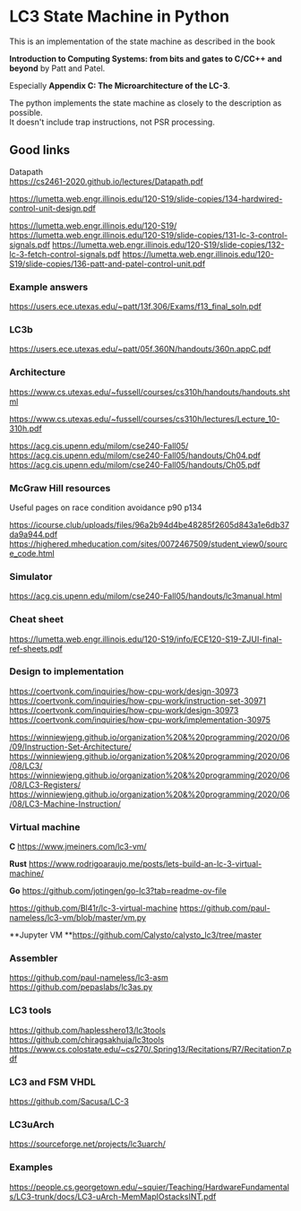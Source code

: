 # LC3 State Machine in Python

This is an implementation of the state machine as described in the book 

**Introduction to Computing Systems: from bits and gates to C/CC++ and beyond** by Patt and Patel.   


Especially **Appendix C: The Microarchitecture of the LC-3**.

The python implements the state machine as closely to the description as possible.   
It doesn't include trap instructions, not PSR processing.    

## Good links

Datapath   
https://cs2461-2020.github.io/lectures/Datapath.pdf

https://lumetta.web.engr.illinois.edu/120-S19/slide-copies/134-hardwired-control-unit-design.pdf

https://lumetta.web.engr.illinois.edu/120-S19/
https://lumetta.web.engr.illinois.edu/120-S19/slide-copies/131-lc-3-control-signals.pdf
https://lumetta.web.engr.illinois.edu/120-S19/slide-copies/132-lc-3-fetch-control-signals.pdf
https://lumetta.web.engr.illinois.edu/120-S19/slide-copies/136-patt-and-patel-control-unit.pdf

### Example answers
https://users.ece.utexas.edu/~patt/13f.306/Exams/f13_final_soln.pdf


### LC3b

https://users.ece.utexas.edu/~patt/05f.360N/handouts/360n.appC.pdf

### Architecture

https://www.cs.utexas.edu/~fussell/courses/cs310h/handouts/handouts.shtml

https://www.cs.utexas.edu/~fussell/courses/cs310h/lectures/Lecture_10-310h.pdf

https://acg.cis.upenn.edu/milom/cse240-Fall05/
https://acg.cis.upenn.edu/milom/cse240-Fall05/handouts/Ch04.pdf
https://acg.cis.upenn.edu/milom/cse240-Fall05/handouts/Ch05.pdf

### McGraw Hill resources
Useful pages on race condition avoidance
p90 p134

https://icourse.club/uploads/files/96a2b94d4be48285f2605d843a1e6db37da9a944.pdf
https://highered.mheducation.com/sites/0072467509/student_view0/source_code.html

### Simulator
https://acg.cis.upenn.edu/milom/cse240-Fall05/handouts/lc3manual.html

### Cheat sheet
https://lumetta.web.engr.illinois.edu/120-S19/info/ECE120-S19-ZJUI-final-ref-sheets.pdf

### Design to implementation
https://coertvonk.com/inquiries/how-cpu-work/design-30973
https://coertvonk.com/inquiries/how-cpu-work/instruction-set-30971
https://coertvonk.com/inquiries/how-cpu-work/design-30973
https://coertvonk.com/inquiries/how-cpu-work/implementation-30975

https://winniewjeng.github.io/organization%20&%20programming/2020/06/09/Instruction-Set-Architecture/
https://winniewjeng.github.io/organization%20&%20programming/2020/06/08/LC3/
https://winniewjeng.github.io/organization%20&%20programming/2020/06/08/LC3-Registers/
https://winniewjeng.github.io/organization%20&%20programming/2020/06/08/LC3-Machine-Instruction/

### Virtual machine
**C**
https://www.jmeiners.com/lc3-vm/

**Rust**
https://www.rodrigoaraujo.me/posts/lets-build-an-lc-3-virtual-machine/

**Go**
https://github.com/jotingen/go-lc3?tab=readme-ov-file

https://github.com/Bl41r/lc-3-virtual-machine
https://github.com/paul-nameless/lc3-vm/blob/master/vm.py

**Jupyter VM
**https://github.com/Calysto/calysto_lc3/tree/master

### Assembler
https://github.com/paul-nameless/lc3-asm
https://github.com/pepaslabs/lc3as.py

### LC3 tools
https://github.com/haplesshero13/lc3tools
https://github.com/chiragsakhuja/lc3tools
https://www.cs.colostate.edu/~cs270/.Spring13/Recitations/R7/Recitation7.pdf

### LC3 and FSM VHDL
https://github.com/Sacusa/LC-3

### LC3uArch
https://sourceforge.net/projects/lc3uarch/

### Examples
https://people.cs.georgetown.edu/~squier/Teaching/HardwareFundamentals/LC3-trunk/docs/LC3-uArch-MemMapIOstacksINT.pdf
